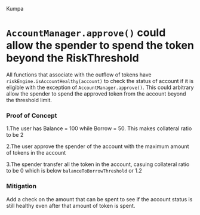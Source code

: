 Kumpa
# ```AccountManager.approve()``` could allow the spender to spend the token beyond the RiskThreshold 

All functions that associate with the outflow of tokens have ```riskEngine.isAccountHealthy(account)``` to check the status of account if it is eligible with the exception of ```AccountManager.approve()```. This could arbitrary allow the spender to spend the approved token from the account beyond the threshold limit.

### Proof of Concept 
1.The user has Balance = 100 while Borrow = 50. This makes collateral ratio to be 2 

2.The user approve the spender of the account with the maximum amount of tokens in the account 

3.The spender transfer all the token in the account, casuing collateral ratio to be 0 which is below ```balanceToBorrowThreshold``` or 1.2 

### Mitigation 
Add a check on the amount that can be spent to see if the account status is still healthy even after that amount of token is spent. 